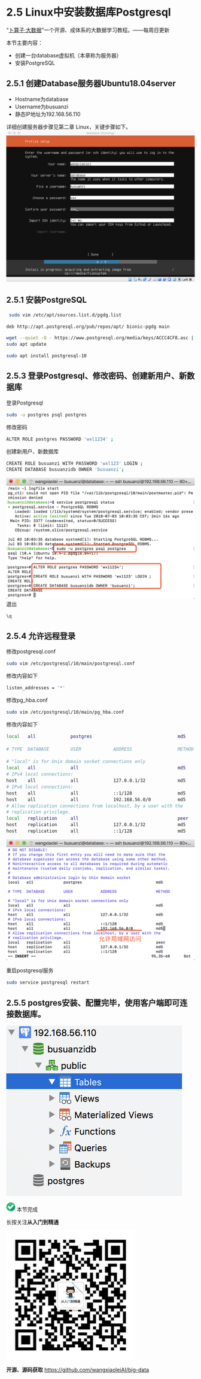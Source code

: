 # 2.5 Linux中安装数据库Postgresql

“[卜算子·大数据](https://github.com/wangxiaoleiAI/big-data)”一个开源、成体系的大数据学习教程。——每周日更新

本节主要内容：

- 创建一台database虚拟机（本章称为服务器）
- 安装PostgreSQL

## 2.5.1 创建Database服务器Ubuntu18.04server
- Hostname为database
- Username为busuanzi
- 静态IP地址为192.168.56.110

详细创建服务器步骤见第二章 Linux，关键步骤如下。
![](./../image/chapter2-linux-image/2.5/2.5-1.png)

## 2.5.1 安装PostgreSQL
```sh
 sudo vim /etc/apt/sources.list.d/pgdg.list
 ```

```sh
deb http://apt.postgresql.org/pub/repos/apt/ bionic-pgdg main
```
```sh
wget --quiet -O - https://www.postgresql.org/media/keys/ACCC4CF8.asc | sudo apt-key add -
sudo apt update
```

```sh
sudo apt install postgresql-10
```
## 2.5.3 登录Postgresql、修改密码、创建新用户、新数据库
登录Postgresql
```sh
sudo -u postgres psql postgres
```
修改密码
```sh
ALTER ROLE postgres PASSWORD 'wxl1234' ;
```
创建新用户、新数据库
```sh
CREATE ROLE busuanzi WITH PASSWORD 'wxl123' LOGIN ;
CREATE DATABASE busuanzidb OWNER 'busuanzi';
```
![](./../image/chapter2-linux-image/2.5/2.5-2.png)
退出
```sh
\q
```
## 2.5.4 允许远程登录
修改postgresql.conf
```sh
sudo vim /etc/postgresql/10/main/postgresql.conf
```
修改内容如下
```sh
listen_addresses = '*'
```
修改pg_hba.conf
```sh
sudo vim /etc/postgresql/10/main/pg_hba.conf
```
修改内容如下
```sh
local   all             postgres                                md5

# TYPE  DATABASE        USER            ADDRESS                 METHOD

# "local" is for Unix domain socket connections only
local   all             all                                     md5
# IPv4 local connections:
host    all             all             127.0.0.1/32            md5
# IPv6 local connections:
host    all             all             ::1/128                 md5
host    all             all             192.168.56.0/0          md5
# Allow replication connections from localhost, by a user with the
# replication privilege.
local   replication     all                                     peer
host    replication     all             127.0.0.1/32            md5
host    replication     all             ::1/128                 md5
```
![](./../image/chapter2-linux-image/2.5/2.5-3.png)

重启postgresql服务

```sh
sudo service postgresql restart
```

## 2.5.5 postgres安装、配置完毕，使用客户端即可连接数据库。
![](./../image/chapter2-linux-image/2.5/2.5-4.png)



![](../../article/image/user/share/checked.png) 本节完成

长按关注**从入门到精通**

![](./../../article/image/user/share/qrcode_for_gh_6932763778ef_344.jpg)

**开源、源码获取**   https://github.com/wangxiaoleiAI/big-data
